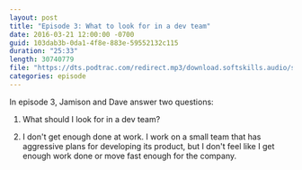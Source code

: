 ```yaml
---
layout: post
title: "Episode 3: What to look for in a dev team"
date: 2016-03-21 12:00:00 -0700
guid: 103dab3b-0da1-4f8e-883e-59552132c115
duration: "25:33"
length: 30740779
file: "https://dts.podtrac.com/redirect.mp3/download.softskills.audio/sse-003.mp3"
categories: episode
---
```






In episode 3, Jamison and Dave answer two questions:

1. What should I look for in a dev team?

2. I don't get enough done at work. I work on a small team that has aggressive plans for developing its product, but I don't feel like I get enough work done or move fast enough for the company.




